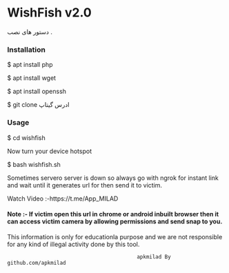 <h1>WishFish v2.0</h1>
                                                   
<p>دستور های نصب .
<p1>

<h3>Installation</h3>

$ apt install php

$ apt install wget

$ apt install openssh

$ git clone ادرس گیتاپ

<h3>Usage</h3>

$ cd wishfish

Now turn your device hotspot

$ bash wishfish.sh

<p>Sometimes servero server is down so always go with ngrok for instant link and wait until it generates url for then send it to victim.
</p>
 Watch Video :-https://t.me/App_MILAD
<h4>Note :- If victim open this url in chrome or android inbuilt browser then it can access victim camera by allowing permissions and send snap to you.
</h4>
This information is only for educationla purpose and we are not responsible for any kind of illegal activity done by this tool.


                                              apkmilad By github.com/apkmilad
